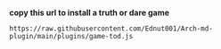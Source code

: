 **copy this url to install a truth or dare game**

``` 
https://raw.githubusercontent.com/Ednut001/Arch-md-plugin/main/plugins/game-tod.js
```